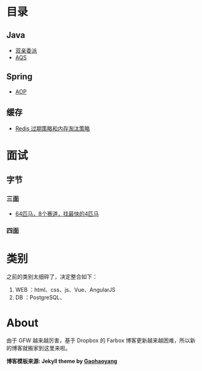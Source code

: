 # 目录

## Java

* [双亲委派](http://linyongchao.github.io/2021/03/25/java-classloader/)
* [AQS](http://linyongchao.github.io/2021/04/06/java-aqs/)

## Spring

* [AOP](http://linyongchao.github.io/2021/03/21/spring-aop/)

## 缓存

* [Redis 过期策略和内存淘汰策略](http://linyongchao.github.io/2020/04/09/redis-expire/)

# 面试

## 字节

### 三面

* [64匹马，8个赛道，找最快的4匹马](http://linyongchao.github.io/2021/06/17/algorithm-horse/)

### 四面

# 类别

之前的类别太细碎了，决定整合如下：

1. WEB ：html、css、js、Vue、AngularJS
2. DB ：PostgreSQL、

# About

由于 GFW 越来越厉害，基于 Dropbox 的 Farbox 博客更新越来越困难，所以新的博客就搬家到这里来啦。

**博客模板来源:  Jekyll theme by [Gaohaoyang](https://github.com/Gaohaoyang/gaohaoyang.github.io)**
